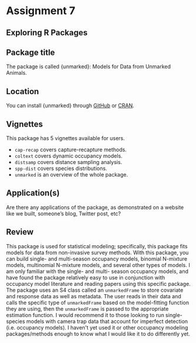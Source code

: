 # Assignment 7 
## Exploring R Packages

## Package title
The package is called {unmarked}: Models for Data from Unmarked Animals. 

## Location
You can install {unmarked} through [GitHub](https://github.com/rbchan/unmarked) or [CRAN](https://cran.r-project.org/web/packages/unmarked/index.html).

## Vignettes
This package has 5 vignettes available for users.

* `cap-recap` covers capture-recapture methods.
* `coltext` covers dynamic occupancy models.
* `distsamp` covers distance sampling analysis.
* `spp-dist` covers species distributions.
* `unmarked` is an overview of the whole package. 

## Application(s)
Are there any applications of the package, as demonstrated on a website like we built, someone’s blog, Twitter post, etc?

## Review

This package is used for statistical modeling; specifically, this package fits models for data from non-invasive survey methods. With this package, you can build single- and multi-season occupancy models, binomial N-mixture models, multinomial N-mixture models, and several other types of models. I am only familiar with the single- and multi- season occupancy models, and have found the package relatively easy to use in conjunction with occupancy model literature and reading papers using this specific package. The package uses an S4 class called an `unmarkedFrame` to store covariate and response data as well as metadata. The user reads in their data and calls the specific type of `unmarkedFrame` based on the model-fitting function they are using, then the `unmarkedFrame` is passed to the appropriate estimation function. I would recommend it to those looking to run  single-species models with camera trap data that account for imperfect detection (i.e. occupancy models). I haven't yet used it or other occupancy modeling packages/methods enough to know what I would like it to do differently yet. 

